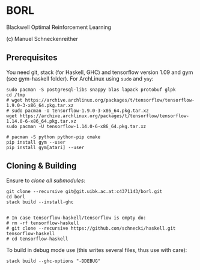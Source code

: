 # BORL

Blackwell Optimal Reinforcement Learning

(c) Manuel Schneckenreither

## Prerequisites

You need git, stack (for Haskell, GHC) and tensorflow version 1.09 and gym (see gym-haskell folder).
For ArchLinux using `sudo` and `yay`:

    sudo pacman -S postgresql-libs snappy blas lapack protobuf glpk
    cd /tmp
    # wget https://archive.archlinux.org/packages/t/tensorflow/tensorflow-1.9.0-3-x86_64.pkg.tar.xz
    # sudo pacman -U tensorflow-1.9.0-3-x86_64.pkg.tar.xz
    wget https://archive.archlinux.org/packages/t/tensorflow/tensorflow-1.14.0-6-x86_64.pkg.tar.xz
    sudo pacman -U tensorflow-1.14.0-6-x86_64.pkg.tar.xz

    # pacman -S python python-pip cmake
    pip install gym --user
    pip install gym[atari] --user


## Cloning & Building

Ensure to *clone all submodules*:

    git clone --recursive git@git.uibk.ac.at:c4371143/borl.git
    cd borl
    stack build --install-ghc


    # In case tensorflow-haskell/tensorflow is empty do:
    # rm -rf tensorflow-haskell
    # git clone --recursive https://github.com/schnecki/haskell.git tensorflow-haskell
    # cd tensorflow-haskell


To build in debug mode use (this writes several files, thus use with care):

    stack build --ghc-options "-DDEBUG"


